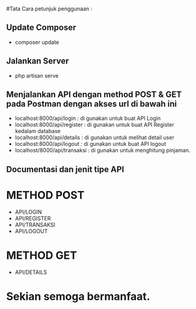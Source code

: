 #Tata Cara petunjuk penggunaan : 

## Update Composer
- composer update

## Jalankan Server 
- php artisan serve

## Menjalankan API dengan method POST & GET pada Postman dengan akses url di bawah ini

- localhost:8000/api/login     : di gunakan untuk buat API Login
- localhost:8000/api/register  : di gunakan untuk buat API Register kedalam database
- localhost:8000/api/details   : di gunakan untuk melihat detail user 
- localhost:8000/api/logout    : di gunakan untuk buat API logout
- localhost/8000/api/transaksi : di gunakan untuk menghitung pinjaman.

## Documentasi dan jenit tipe API 

# METHOD POST 

- API/LOGIN
- API/REGISTER
- API/TRANSAKSI
- API/LOGOUT

# METHOD GET

- API/DETAILS

# Sekian semoga bermanfaat.
